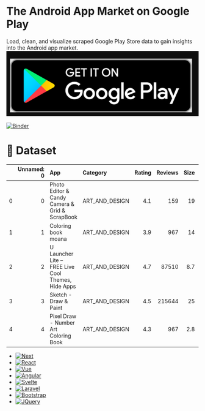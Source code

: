 # The Android App Market on Google Play
Load, clean, and visualize scraped Google Play Store data to gain insights into the Android app market.
<img src="img/google_play_store.png">

[![Binder](https://mybinder.org/badge_logo.svg)](https://mybinder.org/v2/gh/mariembencheikh/DataAnalysis_GooglePlay.git/main?filepath=notebook.ipynb)
#  :open_file_folder: Dataset
|    |   Unnamed: 0 | App                                                | Category       |   Rating |   Reviews |   Size |   Installs | Type   |   Price | Content Rating   | Genres                    | Last Updated     | Current Ver        | Android Ver   |
|---:|-------------:|:---------------------------------------------------|:---------------|---------:|----------:|-------:|-----------:|:-------|--------:|:-----------------|:--------------------------|:-----------------|:-------------------|:--------------|
|  0 |            0 | Photo Editor & Candy Camera & Grid & ScrapBook     | ART_AND_DESIGN |      4.1 |       159 |   19   |  10000     | Free   |       0 | Everyone         | Art & Design              | January 7, 2018  | 1.0.0              | 4.0.3 and up  |
|  1 |            1 | Coloring book moana                                | ART_AND_DESIGN |      3.9 |       967 |   14   | 500000     | Free   |       0 | Everyone         | Art & Design;Pretend Play | January 15, 2018 | 2.0.0              | 4.0.3 and up  |
|  2 |            2 | U Launcher Lite – FREE Live Cool Themes, Hide Apps | ART_AND_DESIGN |      4.7 |     87510 |    8.7 |      5e+06 | Free   |       0 | Everyone         | Art & Design              | August 1, 2018   | 1.2.4              | 4.0.3 and up  |
|  3 |            3 | Sketch - Draw & Paint                              | ART_AND_DESIGN |      4.5 |    215644 |   25   |      5e+07 | Free   |       0 | Teen             | Art & Design              | June 8, 2018     | Varies with device | 4.2 and up    |
|  4 |            4 | Pixel Draw - Number Art Coloring Book              | ART_AND_DESIGN |      4.3 |       967 |    2.8 | 100000     | Free   |       0 | Everyone         | Art & Design;Creativity   | June 20, 2018    | 1.1                | 4.4 and up    |


* [![Next][Next.js]][Next-url]
* [![React][React.js]][React-url]
* [![Vue][Vue.js]][Vue-url]
* [![Angular][Angular.io]][Angular-url]
* [![Svelte][Svelte.dev]][Svelte-url]
* [![Laravel][Laravel.com]][Laravel-url]
* [![Bootstrap][Bootstrap.com]][Bootstrap-url]
* [![JQuery][JQuery.com]][JQuery-url]

[Next.js]: https://img.shields.io/badge/next.js-000000?style=for-the-badge&logo=nextdotjs&logoColor=white
[Next-url]: https://nextjs.org/
[React.js]: https://img.shields.io/badge/React-20232A?style=for-the-badge&logo=react&logoColor=61DAFB
[React-url]: https://reactjs.org/
[Vue.js]: https://img.shields.io/badge/Vue.js-35495E?style=for-the-badge&logo=vuedotjs&logoColor=4FC08D
[Vue-url]: https://vuejs.org/
[Angular.io]: https://img.shields.io/badge/Angular-DD0031?style=for-the-badge&logo=angular&logoColor=white
[Angular-url]: https://angular.io/
[Svelte.dev]: https://img.shields.io/badge/Svelte-4A4A55?style=for-the-badge&logo=svelte&logoColor=FF3E00
[Svelte-url]: https://svelte.dev/
[Laravel.com]: https://img.shields.io/badge/Laravel-FF2D20?style=for-the-badge&logo=laravel&logoColor=white
[Laravel-url]: https://laravel.com
[Bootstrap.com]: https://img.shields.io/badge/Bootstrap-563D7C?style=for-the-badge&logo=bootstrap&logoColor=white
[Bootstrap-url]: https://getbootstrap.com
[JQuery.com]: https://img.shields.io/badge/jQuery-0769AD?style=for-the-badge&logo=jquery&logoColor=white
[JQuery-url]: https://jquery.com 